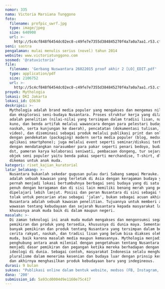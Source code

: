 ```yaml
---
nomor: 335
nama: Victoria Marsiana Tunggono
foto:
  filename: profpic_uwrf.jpg
  type: image/jpeg
  size: 640908
  url: >-
    http://5c4cf848f6454dc02ec8-c49fe7e7355d384845270f4a7a0a7aa1.r53.cf2.rackcdn.com/a2424c27-0900-4a6b-ac6c-228ba0195186/profpic_uwrf.jpg
seni: sastra
pengalaman: mulai menulis serius (novel) tahun 2014
website: www.victoriatunggono.com
sosmed: '@ratuvictoria'
file:
  filename: 'Gerbang Nuswantara 26022015 proof akhir 2 [LO]_EDIT.pdf'
  type: application/pdf
  size: 2106752
  url: >-
    http://5c4cf848f6454dc02ec8-c49fe7e7355d384845270f4a7a0a7aa1.r53.cf2.rackcdn.com/03d7a137-e80e-4456-afbc-d7fb462581af/Gerbang%20Nuswantara%2026022015%20proof%20akhir%202%20[LO]_EDIT.pdf
proyek: Mythologia
lokasi: DKI Jakarta
lokasi_id: Q3630
deskripsi: >-
  Mythologia adalah brand media populer yang mengakses dan mengemas nilai-nilai
  dan eksplorasi seni-budaya Nusantara. Proses struktur kerja yang dilakukan
  adalah penelitian (nilai-nilai yang tersimpan dalam tradisi lisan, naskah
  kuno, dan benda artifak melalui wawancara dengan para pelestari budaya , studi
  naskah, serta kunjungan ke daerah), pencatatan (dokumentasi tulisan, foto, dan
  video), dan diseminasi sebagai produk melalui publikasi print dan online
  dengan pendekatan (packaging) modern serta media populer (blog, medsos,
  aplikasi smartphone); juga melalui event seperti seminar/diskusi terbuka
  dengan mendatangkan narasumber para pakar seperti penari bedoyo, budayawati,
  dst, pameran karya kolaborasi seniwati, pembacaan dongeng, tur sejarah, dst;
  objek seni populer yaitu benda pakai seperti merchandise, T-shirt, dll yang
  dikemas untuk anak muda.
kategori: riset_kajian_kuratorial
latar_belakang: >-
  Nusantara bukanlah sekedar gugusan pulau dari Sabang sampai Merauke. Nusantara
  adalah sebuah kawasan yang terletak di Asia dengan keragaman budaya yang
  pernah menjadi lokasi bertumbuhnya berbagai seni budaya yang di satu sisi
  penuh dengan keragaman dan di sisi lain memiliki benang merah yang perlu
  dipelajari lebih lanjut. Posisi dan peran Nusantara di sini sebagai titik
  tolak untuk pencarian atau sebagai 'jalan', bukan sebagai acuan akhir.
  Nusantara adalah sebuah kawasan penelitian. Tujuannya untuk memberi alternatif
  wawasan tentang kebudayaan dan sejarah Nusantara kepada masyarakat luas,
  khususnya anak muda baik di dalam maupun negeri. 
masalah: >-
  Di zaman teknologi ini anak muda mudah mengakses dan mengonsumsi segala
  pemikiran dan produk yang tersedia, khususnya di dunia maya. Sementara itu ada
  banyak pemikiran dan produk tentang Nusantara yang tersimpan dalam bentuk
  cerita rakyat, naskah, dan tradisi lisan yang belum bisa diakses oleh anak
  muda, baik karena masalah media maupun kemasannya. Mythologia menjadi
  penghubung antara anak milenial dengan pengetahuan tentang Nusantara untuk
  menjadi dasar pemikiran dan pegangan ketika mereka berhadapan dengan paham dan
  ideologi di dunia. Sebagai contoh, masyarakat Indonesia selalu menghargai
  pluralisme dalam menerima kesenian dan budaya luar dengan prinsip keselarasan
  dan akhirnya menghasilkan produk kebudayaan baru yang indegineous.
durasi: 9 bulan
sukses: "Publikasi online dalam bentuk website, medsos (FB, Instagram, endorse blogger/selebriti), aplikasi smartphone yang diukur dalam jumlah follower dan subscriber (target organik 2.000 per platform dalam 9 bulan).\r\nPublikasi print dalam bentuk buku ensiklopedi ringan tentang Nusantara untuk remaja.\r\nPengadaan event yaitu kopdar/diskusi terbuka, pameran karya kolaborasi, pembacaan dongeng dan tur sejarah yang diadakan setiap bulan secara bergantian mulai bulan Juli 2018.\r\nKesinambungan proses produksi merchandise seperti T-shirt, tote bag, pin, dll sebagai usaha yang berjalan bersamaan dengan semua event yang direncanakan."
dana: '200'
submission_id: 5a93cd0004d9e1160e75c417
---
```

